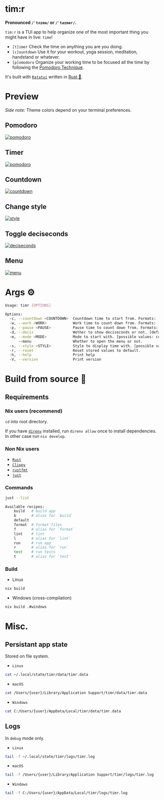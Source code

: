 # tim:r

**Pronounced `/ˈtʌɪmə/` or `/ˈtaɪmər/`.**

`tim:r` is a TUI app to help organize one of the most important thing you might have in live: `time`!

- `[t]imer` Check the time on anything you are you doing.
- `[c]ountdown` Use it for your workout, yoga session, meditation, handstand or whatever.
- `[p]omodoro` Organize your working time to be focused all the time by following the [Pomodoro Technique](https://en.wikipedia.org/wiki/Pomodoro_Technique).

It's built with [`Ratatui`](https://ratatui.rs/) written in [Rust 🦀](https://www.rust-lang.org/).

# Preview

_Side note:_ Theme colors depend on your terminal preferences.

## Pomodoro

<a href="demo/pomodoro.gif">
  <img alt="pomodoro" src="demo/pomodoro.gif" />
</a>

## Timer

<a href="demo/timer.gif">
  <img alt="pomodoro" src="demo/timer.gif" />
</a>

## Countdown

<a href="demo/countdown.gif">
  <img alt="countdown" src="demo/countdown.gif" />
</a>

## Change style

<a href="demo/style.gif">
  <img alt="style" src="demo/style.gif" />
</a>

## Toggle deciseconds

<a href="demo/decis.gif">
  <img alt="deciseconds" src="demo/decis.gif" />
</a>

## Menu

<a href="demo/menu.gif">
  <img alt="menu" src="demo/menu.gif" />
</a>

# Args ⚙️

```sh
Usage: timr [OPTIONS]

Options:
  -c, --countdown <COUNTDOWN>  Countdown time to start from. Formats: 'ss', 'mm:ss', or 'hh:mm:ss' [default: 10:00]
  -w, --work <WORK>            Work time to count down from. Formats: 'ss', 'mm:ss', or 'hh:mm:ss' [default: 25:00]
  -p, --pause <PAUSE>          Pause time to count down from. Formats: 'ss', 'mm:ss', or 'hh:mm:ss' [default: 5:00]
  -d, --decis                  Wether to show deciseconds or not. [default: false]
  -m, --mode <MODE>            Mode to start with. [possible values: countdown, timer, pomodoro] [default: timer]
      --menu                   Whether to open the menu or not.
  -s, --style <STYLE>          Style to display time with. [possible values: full, light, medium, dark, thick, cross, braille] [default: full]
  -r, --reset                  Reset stored values to default.
  -h, --help                   Print help
  -V, --version                Print version
```

# Build from source 🔧

## Requirements

### Nix users (recommend)

`cd` into root directory.

If you have [`direnv`](https://direnv.net) installed, run `direnv allow` once to install dependencies. In other case run `nix develop`.


### Non Nix users

- [`Rust`](https://www.rust-lang.org/learn/get-started)
- [`Clippy`](https://github.com/rust-lang/rust-clippy)
- [`rustfmt`](https://github.com/rust-lang/rustfmt)
- [`just`](https://just.systems)

### Commands

```sh
just --list

Available recipes:
    build   # build app
    b       # alias for `build`
    default
    format  # format files
    f       # alias for `format`
    lint    # lint
    l       # alias for `lint`
    run     # run app
    r       # alias for `run`
    test    # run tests
    t       # alias for `test`
```

### Build

- Linux
```sh
nix build
```

- Windows (cross-compilation)
```sh
nix build .#windows
```

# Misc.

## Persistant app state

Stored on file system.

- `Linux`
```sh
cat ~/.local/state/timr/data/timr.data
```

- `macOS`
```sh
cat /Users/{user}/Library/Application Support/timr/data/timr.data
```

- `Windows`
```sh
cat C:/Users/{user}/AppData/Local/timr/data/timr.data
```

## Logs

In `debug` mode only.

- `Linux`
```sh
tail -f ~/.local/state/timr/logs/timr.log
```

- `macOS`
```sh
tail -f /Users/{user}/Library/Application Support/timr/logs/timr.log
```

- `Windows`
```sh
tail -f C:/Users/{user}/AppData/Local/timr/logs/timr.log
```
